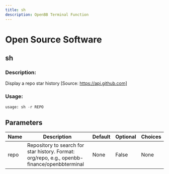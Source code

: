 ```yaml
---
title: sh
description: OpenBB Terminal Function
---
```


# Open Source Software

## sh

### Description: 

Display a repo star history [Source: https://api.github.com]

### Usage: 
```python
usage: sh -r REPO
```

## Parameters

| Name | Description | Default | Optional | Choices |
| ---- | ----------- | ------- | -------- | ------- |
| repo | Repository to search for star history. Format: org/repo, e.g., openbb-finance/openbbterminal | None | False | None |


